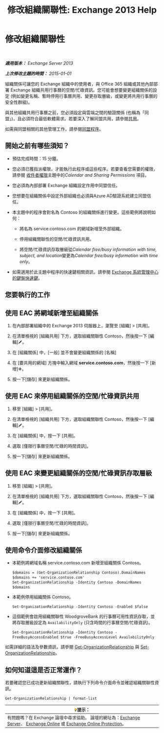 ﻿---
title: '修改組織關聯性: Exchange 2013 Help'
TOCTitle: 修改組織關聯性
ms:assetid: 3713ef83-f01a-41bb-b127-62ca242dd7a4
ms:mtpsurl: https://technet.microsoft.com/zh-tw/library/JJ673055(v=EXCHG.150)
ms:contentKeyID: 50472969
ms.date: 05/21/2018
mtps_version: v=EXCHG.150
ms.translationtype: MT
---

# 修改組織關聯性

 

_**適用版本：** Exchange Server 2013_

_**上次修改主題的時間：** 2015-01-01_

組織關係可讓您的 Exchange 組織中的使用者，與 Office 365 組織或其他內部部署 Exchange 組織共用行事曆的空閒/忙碌資訊。您可能會想要變更組織關係的設定 (例如變更名稱、暫時停用行事曆共用、變更存取層級，或變更將共用行事曆的安全性群組)。

與其他組織共用行事曆之前，您必須設定與雲端之間的驗證關係 (也稱為「同盟」)，且必須符合最低軟體需求。若要深入了解同盟共用，請參閱[共用](sharing-exchange-2013-help.md)。

如需與同盟相關的其他管理工作，請參閱[同盟程序](federation-procedures-exchange-2013-help.md)。

## 開始之前有哪些須知？

  - 預估完成時間：15 分鐘。

  - 您必須已獲指派權限，才能執行此程序或這些程序。若要查看您需要的權限，請參閱 [收件者權限](recipients-permissions-exchange-2013-help.md)主題中的*Calendar and Sharing Permissions* 項目。

  - 您必須為內部部署 Exchange 組織設定作用中同盟信任。

  - 您想要在組織關係中設定外部組織也必須與Azure AD驗證系統建立同盟信任。

  - 本主題中的程序會對名為 Contoso 的組織關係進行變更。這些範例將說明如何：
    
      - 將名為 service.contoso.com 的網域新增至外部組織。
    
      - 停用組織關聯性的空閒/忙碌資訊共用。
    
      - 將空閒/忙碌資訊存取層級從*Calendar free/busy information with time, subject, and location*變更為*Calendar free/busy information with time only*。

  - 如需適用於此主題中程序的快速鍵相關資訊，請參閱 [Exchange 系統管理中心的鍵盤快速鍵](keyboard-shortcuts-in-the-exchange-admin-center-exchange-online-protection-help.md)。

## 您要執行的工作

## 使用 EAC 將網域新增至組織關係

1.  在內部部署組織中的 Exchange 2013 伺服器上，瀏覽至 \[組織\] \> \[共用\]。

2.  在清單檢視的 \[組織共用\] 下方，選取組織關聯性 Contoso，然後按一下 \[編輯\]![編輯圖示](images/JJ218640.6f53ccb2-1f13-4c02-bea0-30690e6ea71d(EXCHG.150).gif "編輯圖示")。

3.  在 \[組織關係\] 中，\[一般\] 並不會變更組織關係的 \[名稱\]

4.  在 \[要共用的網域\] 方塊中輸入網域 **service.contoso.com**，然後按一下 \[新增\]![加入圖示](images/JJ218640.c1e75329-d6d7-4073-a27d-498590bbb558(EXCHG.150).gif "加入圖示")。

5.  按一下\[儲存\] 來更新組織關係。

## 使用 EAC 來停用組織關係的空閒/忙碌資訊共用

1.  移至 \[組織\] \> \[共用\]。

2.  在清單檢視的 \[組織共用\] 下方，選取組織關聯性 Contoso，然後按一下 \[編輯\]![編輯圖示](images/JJ218640.6f53ccb2-1f13-4c02-bea0-30690e6ea71d(EXCHG.150).gif "編輯圖示")。

3.  在 \[組織關係\] 中，按一下 \[共用\]。

4.  選取 \[僅限行事曆空閒/忙碌的時間資訊\]。

5.  按一下\[儲存\] 來更新組織關係。

## 使用 EAC 來變更組織關係的空閒/忙碌資訊存取層級

1.  移至 \[組織\] \> \[共用\]。

2.  在清單檢視的 \[組織共用\] 下方，選取組織關聯性 Contoso，然後按一下 \[編輯\]![編輯圖示](images/JJ218640.6f53ccb2-1f13-4c02-bea0-30690e6ea71d(EXCHG.150).gif "編輯圖示")。

3.  在 \[組織關係\] 中，按一下 \[共用\]。

4.  選取 \[僅限行事曆空閒/忙碌的時間資訊\]。

5.  按一下\[儲存\] 來更新組織關係。

## 使用命令介面修改組織關係

  - 本範例將網域名稱 service.contoso.com 新增至組織關係 Contoso。
    
        $domains = (Get-OrganizationRelationship Contoso).DomainNames
        $domains += 'service.contoso.com'
        Set-OrganizationRelationship -Identity Contoso -DomainNames $domains

  - 本範例停用組織關係 Contoso。
    
        Set-OrganizationRelationship -Identity Contoso -Enabled $false

  - 這個範例會啟用組織關聯性 WoodgroveBank 的行事曆可用性資訊存取，並將存取層級設定為 `AvailabilityOnly` (只含時間的行事曆空閒/忙碌資訊)。
    
        Set-OrganizationRelationship -Identity Contoso -FreeBusyAccessEnabled $true -FreeBusyAccessLevel AvailabilityOnly

如需詳細的語法及參數資訊，請參閱 [Get-OrganizationRelationship](https://technet.microsoft.com/zh-tw/library/ee332343\(v=exchg.150\)) 與 [Set-OrganizationRelationship](https://technet.microsoft.com/zh-tw/library/ee332326\(v=exchg.150\))。

## 如何知道這是否正常運作？

若要確認您已成功更新組織關聯性，請執行下列命令介面命令並確認組織關聯性資訊。

    Get-OrganizationRelationship | format-list

<table>
<thead>
<tr class="header">
<th><img src="images/Bb124558.tip(EXCHG.150).gif" title="提示" alt="提示" />提示：</th>
</tr>
</thead>
<tbody>
<tr class="odd">
<td>有問題嗎？在 Exchange 論壇中尋求協助。 論壇的網址為：<a href="https://go.microsoft.com/fwlink/p/?linkid=60612">Exchange Server</a>、 <a href="https://go.microsoft.com/fwlink/p/?linkid=267542">Exchange Online</a> 或 <a href="https://go.microsoft.com/fwlink/p/?linkid=285351">Exchange Online Protection</a>。</td>
</tr>
</tbody>
</table>

